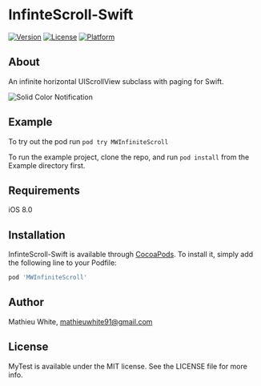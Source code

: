 # InfinteScroll-Swift

[![Version](https://img.shields.io/cocoapods/v/MWInfiniteScroll.svg?style=flat)](http://cocoapods.org/pods/MWInfiniteScroll)
[![License](https://img.shields.io/cocoapods/l/MWInfiniteScroll.svg?style=flat)](http://cocoapods.org/pods/MWInfiniteScroll)
[![Platform](https://img.shields.io/cocoapods/p/MWInfiniteScroll.svg?style=flat)](http://cocoapods.org/pods/MWInfiniteScroll)

## About

An infinite horizontal UIScrollView subclass with paging for Swift.

![Solid Color Notification](https://raw.githubusercontent.com/MathieuWhite/InifinteScroll-Swift/master/demo.gif?token=ABl_x3bbjO2ucduLRArI19gW6C2rE7A0ks5XRjuHwA%3D%3D)


## Example

To try out the pod run `pod try MWInfiniteScroll`

To run the example project, clone the repo, and run `pod install` from the Example directory first.

## Requirements

iOS 8.0

## Installation

InfinteScroll-Swift is available through [CocoaPods](http://cocoapods.org). To install it, simply add the following line to your Podfile:

```ruby
pod 'MWInfiniteScroll'
```

## Author

Mathieu White, mathieuwhite91@gmail.com

## License

MyTest is available under the MIT license. See the LICENSE file for more info.

